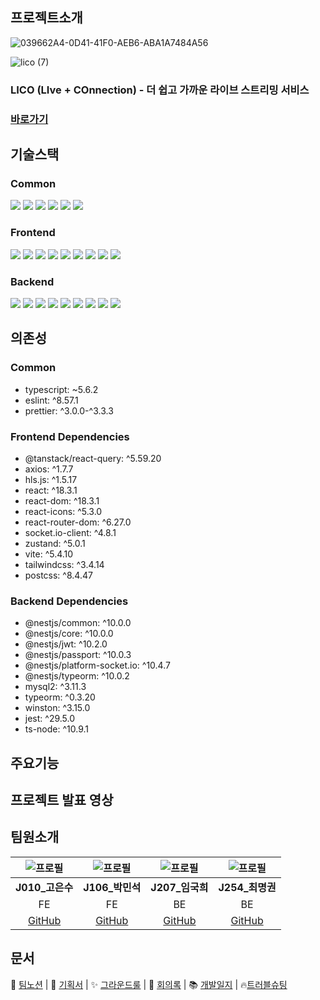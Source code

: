 ## 프로젝트소개

![039662A4-0D41-41F0-AEB6-ABA1A7484A56](https://github.com/user-attachments/assets/16eb7136-a0ee-4c95-a580-119cc66c3e75)

![lico (7)](https://github.com/user-attachments/assets/50437fdd-3357-4fd5-af3b-bcfc3e6fa6d6)

### LICO (LIve + COnnection) - 더 쉽고 가까운 라이브 스트리밍 서비스
### [바로가기](https://lico.digital/)

## 기술스택

### Common
  <div align="left"
<img src="https://img.shields.io/badge/Node.js-5FA04E?style=for-the-badge&logo=nodedotjs&logoColor=white">
<img src="https://img.shields.io/badge/npm-CB3837?style=for-the-badge&logo=npm&logoColor=white">
<img src="https://img.shields.io/badge/eslint-4B32C3?style=for-the-badge&logo=eslint&logoColor=white">
<img src="https://img.shields.io/badge/prettier-F7B93E?style=for-the-badge&logo=prettier&logoColor=white">
<img src="https://img.shields.io/badge/typescript-3178C6?style=for-the-badge&logo=typescript&logoColor=white">
<img src="https://img.shields.io/badge/socketio-010101?style=for-the-badge&logo=socketdotio&logoColor=white">
<img src="https://img.shields.io/badge/jest-C21325?style=for-the-badge&logo=jest&logoColor=white">
  </br>
  </div>
  
### Frontend 
  <div align="left"
<img src="https://img.shields.io/badge/react-61DAFB?style=for-the-badge&logo=react&logoColor=white">
<img src="https://img.shields.io/badge/vite-646CFF?style=for-the-badge&logo=vite&logoColor=white">
<img src="https://img.shields.io/badge/tailwindcss-06B6D4?style=for-the-badge&logo=tailwindcss&logoColor=white">
<img src="https://img.shields.io/badge/tanstackquery-FF4154?style=for-the-badge&logo=reactquery&logoColor=white">
<img src="https://img.shields.io/badge/axios-5A29E4?style=for-the-badge&logo=axios&logoColor=white">
<img src="https://img.shields.io/badge/zustand-513517?style=for-the-badge&logo=&logoColor=white">
<img src="https://img.shields.io/badge/reactrouter-CA4245?style=for-the-badge&logo=reactrouter&logoColor=white">
<img src="https://img.shields.io/badge/webrtc-333333?style=for-the-badge&logo=webrtc&logoColor=white">
<img src="https://img.shields.io/badge/canvas-e72429?style=for-the-badge&logo=canvas&logoColor=white">
<img src="https://img.shields.io/badge/netlify-00c7b7?style=for-the-badge&logo=netlify&logoColor=white">
 </br>
  </div>
  
### Backend
 <div align="left"
<img src="https://img.shields.io/badge/nest.js-E0234E?style=for-the-badge&logo=nestjs&logoColor=white">
<img src="https://img.shields.io/badge/typeorm-FE0803?style=for-the-badge&logo=typeorm&logoColor=white">
<img src="https://img.shields.io/badge/mysql-4479A1?style=for-the-badge&logo=mysql&logoColor=white">
<img src="https://img.shields.io/badge/ncloud-03C75A?style=for-the-badge&logo=naver&logoColor=white">
<img src="https://img.shields.io/badge/sqlite-003B57?style=for-the-badge&logo=sqlite&logoColor=white">
<img src="https://img.shields.io/badge/redis-FF4438?style=for-the-badge&logo=redis&logoColor=white">
<img src="https://img.shields.io/badge/passport-34E27A?style=for-the-badge&logo=passport&logoColor=white">
<img src="https://img.shields.io/badge/nginx-009639?style=for-the-badge&logo=nginx&logoColor=white">
<img src="https://img.shields.io/badge/githubactions-2088FF?style=for-the-badge&logo=githubactions&logoColor=white">
<img src="https://img.shields.io/badge/rclone-3F79AD?style=for-the-badge&logo=rclone&logoColor=white">
 </div>

## 의존성

### Common
- typescript: ~5.6.2
- eslint: ^8.57.1
- prettier: ^3.0.0-^3.3.3
### Frontend Dependencies
- @tanstack/react-query: ^5.59.20
- axios: ^1.7.7 
- hls.js: ^1.5.17
- react: ^18.3.1
- react-dom: ^18.3.1
- react-icons: ^5.3.0
- react-router-dom: ^6.27.0
- socket.io-client: ^4.8.1
- zustand: ^5.0.1
- vite: ^5.4.10
- tailwindcss: ^3.4.14
- postcss: ^8.4.47

### Backend Dependencies
- @nestjs/common: ^10.0.0
- @nestjs/core: ^10.0.0
- @nestjs/jwt: ^10.2.0
- @nestjs/passport: ^10.0.3
- @nestjs/platform-socket.io: ^10.4.7
- @nestjs/typeorm: ^10.0.2
- mysql2: ^3.11.3
- typeorm: ^0.3.20
- winston: ^3.15.0
- jest: ^29.5.0
- ts-node: ^10.9.1

## 주요기능

## 프로젝트 발표 영상



## 팀원소개

| ![프로필](https://github.com/skdltn210.png) | ![프로필](https://github.com/chologmaesil.png) | ![프로필](https://github.com/gamgyul163.png) | ![프로필](https://github.com/pc5401.png) |
| :-----------------------------------------: | :--------------------------------------------: | :------------------------------------------: | :--------------------------------------: |
|              **J010\_고은수**               |                **J106\_박민석**                |               **J207\_임국희**               |             **J254\_최명권**             |
|                     FE                      |                       FE                       |                      BE                      |                    BE                    |
|   [GitHub](https://github.com/skdltn210)    |   [GitHub](https://github.com/chologmaesil)    |   [GitHub](https://github.com/gamgyul163)    |   [GitHub](https://github.com/pc5401)    |



## 문서
📑 [팀노션](https://far-woodwind-e60.notion.site/TEAM-LICOTA-128af9f4d256805cae54d502f832cff4) |
📝 [기획서](https://far-woodwind-e60.notion.site/12daf9f4d25680f3835ec9747141d58d?pvs=74) |
✨ [그라운드룰](https://far-woodwind-e60.notion.site/276b04231b684386890ce1b77b92ab3a) |
📅 [회의록](https://far-woodwind-e60.notion.site/9c384ef0c9db45d985eb868bbc63a282) |
📚 [개발일지](https://far-woodwind-e60.notion.site/12daf9f4d256808f8c3ed26e0a4ab309) | 
🔥[트러블슈팅](https://far-woodwind-e60.notion.site/12daf9f4d256802985dce28210c4f062?pvs=4)

